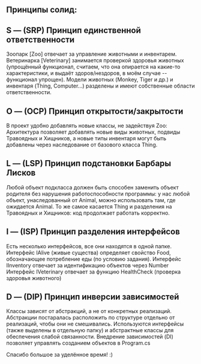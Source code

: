 ## Принципы солид:

## S — (SRP) Принцип единственной ответственности
Зоопарк [Zoo] отвечает за управление животными и инвентарем. 
Ветеринарка [Veterinary] занимается проверкой здоровья животных (упрощённый функционал, считаем, что она опирается на какие-то характеристики, и выдаёт здоров/нездоров, в моём случае -- функционал упрощен). 
Модели животных (Monkey, Tiger и др.) и инвентаря (Thing, Computer...) разделены и имеют собственные области ответственности.

## O — (OCP) Принцип открытости/закрытости
В проект удобно добавлять новые классы, не задействуя Zoo:
Архитектура позволяет добавлять новые виды животных, подвиды Травоядных и Хищников, а новые типы инвентаря могут быть добавлены через наследование от базового класса Thing.

## L — (LSP) Принцип подстановки Барбары Лисков
Любой объект подкласса должен быть способен заменить объект родителя без нарушения работоспособности программы: у нас любой объект, унаследованный от Animal, можно использовать там, где ожидается Animal. 
То же самое касается Thing и разделения на Травоядных и Хищников: код продолжает работать корректно.

## I — (ISP) Принцип разделения интерфейсов
Есть несколько интерфейсов, все они находятся в одной папке.
Интерфейс IAlive (живые существа) определяет свойство Food, обозначающее потребление еды (по условию задания). 
Интерфейс IInventory отвечает за идентификацию объектов через Number
Интерфейс IVeterinary отвечает за функцию HealthCheck (проверка здоровья животного)

## D — (DIP) Принцип инверсии зависимостей
Классы зависят от абстракций, а не от конкретных реализаций.
Абстракции постаралась расположить по структуре отдельно от реализаций, чтобы они не смешивались.
Используются интерфейсы (также выделены в отдельную папку) и абстрактные классы для обеспечения слабой связанности. 
Внедрение зависимостей (DI) позволяет управлять созданием объектов в Program.cs

Спасибо большое за уделённое время! :) 
